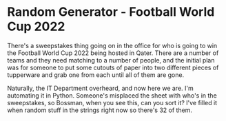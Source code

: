 # Random Generator - Football World Cup 2022

There's a sweepstakes thing going on in the office for who is going to win the Football World Cup 2022 being hosted in Qater. There are a number of teams and they need matching to a number of people, and the initial plan was for someone to put some cutouts of paper into two different pieces of tupperware and grab one from each until all of them are gone.

Naturally, the IT Department overheard, and now here we are. I'm automating it in Python. Someone's misplaced the sheet with who's in the sweepstakes, so Bossman, when you see this, can you sort it? I've filled it when random stuff in the strings right now so there's 32 of them.
